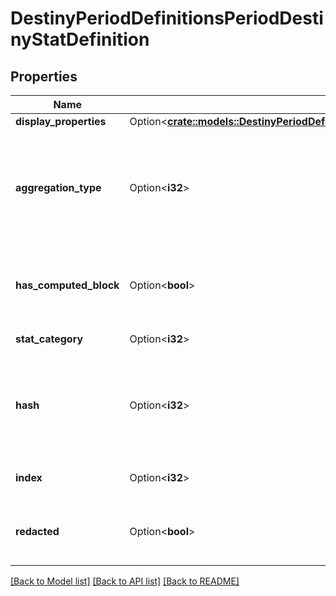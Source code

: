 # DestinyPeriodDefinitionsPeriodDestinyStatDefinition

## Properties

Name | Type | Description | Notes
------------ | ------------- | ------------- | -------------
**display_properties** | Option<[**crate::models::DestinyPeriodDefinitionsPeriodCommonPeriodDestinyDisplayPropertiesDefinition**](Destiny.Definitions.Common.DestinyDisplayPropertiesDefinition.md)> |  | [optional]
**aggregation_type** | Option<**i32**> | Stats can exist on a character or an item, and they may potentially be aggregated in different ways. The DestinyStatAggregationType enum value indicates the way that this stat is being aggregated. | [optional]
**has_computed_block** | Option<**bool**> | True if the stat is computed rather than being delivered as a raw value on items.  For instance, the Light stat in Destiny 1 was a computed stat. | [optional]
**stat_category** | Option<**i32**> | The category of the stat, according to the game. | [optional]
**hash** | Option<**i32**> | The unique identifier for this entity. Guaranteed to be unique for the type of entity, but not globally.  When entities refer to each other in Destiny content, it is this hash that they are referring to. | [optional]
**index** | Option<**i32**> | The index of the entity as it was found in the investment tables. | [optional]
**redacted** | Option<**bool**> | If this is true, then there is an entity with this identifier/type combination, but BNet is not yet allowed to show it. Sorry! | [optional]

[[Back to Model list]](../README.md#documentation-for-models) [[Back to API list]](../README.md#documentation-for-api-endpoints) [[Back to README]](../README.md)


